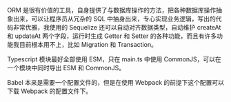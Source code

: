 ORM 是很有价值的工具，自身提供了与数据库操作的方法，把各种数据库操作抽象出来，可以让程序员从冗杂的 SQL 中抽身出来，专心实现业务逻辑，写出的代码非常优雅，我使用的 Sequelize 还可以自动对齐数据类型，自动维护 createAt 和 updateAt 两个字段，运行时生成 Getter 和 Setter 的各种功能，而且有许多功能我目前根本用不上，比如 Migration 和 Transaction。

Typescript 模块最好全部使用 ESM，只在 main.ts 中使用 CommonJS，可以在一个模块中同时导出 ESM 和 CommonJS。

Babel 本来是需要一个配置文件的，但是在使用 Webpack 的前提下这个配置可以下载 Webpack 的配置文件下。